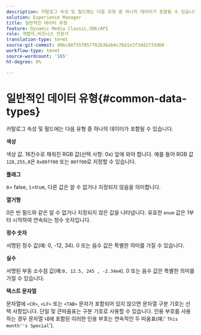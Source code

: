 ```yaml
---
description: 카탈로그 속성 및 필드에는 다음 유형 중 하나의 데이터가 포함될 수 있습니다.
solution: Experience Manager
title: 일반적인 데이터 유형
feature: Dynamic Media Classic,SDK/API
role: 개발자,비즈니스 전문가
translation-type: tm+mt
source-git-commit: d0bc88f55f857762b3bab4c76d1e3f3dd2733d60
workflow-type: tm+mt
source-wordcount: '165'
ht-degree: 0%

---
```



# 일반적인 데이터 유형{#common-data-types}

카탈로그 속성 및 필드에는 다음 유형 중 하나의 데이터가 포함될 수 있습니다.

**색상**

색상 값. 16진수로 채워진 RGB 값(선택 사항: 0x) 앞에 와야 합니다. 예를 들어 RGB 값 `128,255,0`은 `0x80ff00` 또는 `80ff00`로 지정할 수 있습니다.

**플래그**

`0`= false,  `1`=true, 다른 값은 알 수 없거나 지정되지 않음을 의미합니다.

**열거형**

0은 빈 필드와 같은 알 수 없거나 지정되지 않은 값을 나타냅니다. 유효한 `enum` 값은 1부터 시작하여 연속되는 정수 숫자입니다.

**정수 숫자**

서명된 정수 값(예: 0, -12, 34). 0 또는 음수 값은 특별한 의미를 가질 수 있습니다.

**실수**

서명된 부동 소수점 값(예:`0, 12.5, 245 , -2.34e4`). 0 또는 음수 값은 특별한 의미를 가질 수 있습니다.

**텍스트 문자열**

문자열에 `<CR>`, `<LF>` 또는 `<TAB>` 문자가 포함되어 있지 않으면 문자열 구분 기호는 선택 사항입니다. 단일 및 큰따옴표는 구분 기호로 사용할 수 있습니다. 인용 부호를 사용하는 경우 문자열 내에 포함된 이러한 인용 부호는 연속적인 두 따옴표(예:&#39; `This month''s Special`&#39;).
